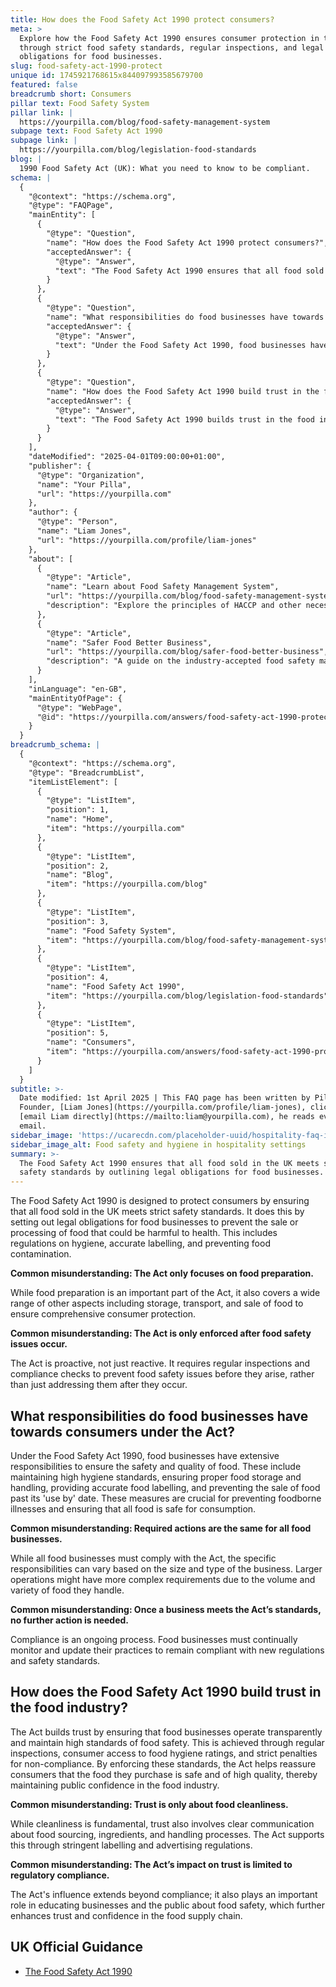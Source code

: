 ```yaml
---
title: How does the Food Safety Act 1990 protect consumers?
meta: >
  Explore how the Food Safety Act 1990 ensures consumer protection in the UK
  through strict food safety standards, regular inspections, and legal
  obligations for food businesses.
slug: food-safety-act-1990-protect
unique id: 1745921768615x844097993585679700
featured: false
breadcrumb short: Consumers
pillar text: Food Safety System
pillar link: |
  https://yourpilla.com/blog/food-safety-management-system
subpage text: Food Safety Act 1990
subpage link: |
  https://yourpilla.com/blog/legislation-food-standards
blog: |
  1990 Food Safety Act (UK): What you need to know to be compliant.
schema: |
  {
    "@context": "https://schema.org",
    "@type": "FAQPage",
    "mainEntity": [
      {
        "@type": "Question",
        "name": "How does the Food Safety Act 1990 protect consumers?",
        "acceptedAnswer": {
          "@type": "Answer",
          "text": "The Food Safety Act 1990 ensures that all food sold in the UK meets strict safety standards by outlining legal obligations for food businesses. These obligations include maintaining hygiene, providing accurate labelling, and preventing food contamination to protect consumer health. The Act is both preventative and reactive with regulations covering food preparation, storage, transport, and sale, thereby providing comprehensive consumer protection."
        }
      },
      {
        "@type": "Question",
        "name": "What responsibilities do food businesses have towards consumers under the Act?",
        "acceptedAnswer": {
          "@type": "Answer",
          "text": "Under the Food Safety Act 1990, food businesses have extensive responsibilities to maintain food safety and quality. These responsibilities include maintaining high hygiene standards, ensuring proper food storage and handling, providing accurate food labelling, and preventing the sale of food past its 'use by' date, to prevent foodborne illnesses and ensure the safety of the food consumed."
        }
      },
      {
        "@type": "Question",
        "name": "How does the Food Safety Act 1990 build trust in the food industry?",
        "acceptedAnswer": {
          "@type": "Answer",
          "text": "The Food Safety Act 1990 builds trust in the food industry by ensuring high standards of food safety through regular inspections, transparent operations, and strict penalties for non-compliance. The Act supports clear communication on food sourcing, ingredients, and handling processes through stringent labelling and advertising regulations, enhancing consumer trust and confidence in the food supply chain."
        }
      }
    ],
    "dateModified": "2025-04-01T09:00:00+01:00",
    "publisher": {
      "@type": "Organization",
      "name": "Your Pilla",
      "url": "https://yourpilla.com"
    },
    "author": {
      "@type": "Person",
      "name": "Liam Jones",
      "url": "https://yourpilla.com/profile/liam-jones"
    },
    "about": [
      {
        "@type": "Article",
        "name": "Learn about Food Safety Management System",
        "url": "https://yourpilla.com/blog/food-safety-management-system",
        "description": "Explore the principles of HACCP and other necessities to comply with the Food Safety Act 1990 for managing food safety."
      },
      {
        "@type": "Article",
        "name": "Safer Food Better Business",
        "url": "https://yourpilla.com/blog/safer-food-better-business",
        "description": "A guide on the industry-accepted food safety management system tailored to various types of food businesses."
      }
    ],
    "inLanguage": "en-GB",
    "mainEntityOfPage": {
      "@type": "WebPage",
      "@id": "https://yourpilla.com/answers/food-safety-act-1990-protect"
    }
  }
breadcrumb_schema: |
  {
    "@context": "https://schema.org",
    "@type": "BreadcrumbList",
    "itemListElement": [
      {
        "@type": "ListItem",
        "position": 1,
        "name": "Home",
        "item": "https://yourpilla.com"
      },
      {
        "@type": "ListItem",
        "position": 2,
        "name": "Blog",
        "item": "https://yourpilla.com/blog"
      },
      {
        "@type": "ListItem",
        "position": 3,
        "name": "Food Safety System",
        "item": "https://yourpilla.com/blog/food-safety-management-system"
      },
      {
        "@type": "ListItem",
        "position": 4,
        "name": "Food Safety Act 1990",
        "item": "https://yourpilla.com/blog/legislation-food-standards"
      },
      {
        "@type": "ListItem",
        "position": 5,
        "name": "Consumers",
        "item": "https://yourpilla.com/answers/food-safety-act-1990-protect"
      }
    ]
  }
subtitle: >-
  Date modified: 1st April 2025 | This FAQ page has been written by Pilla
  Founder, [Liam Jones](https://yourpilla.com/profile/liam-jones), click to
  [email Liam directly](https://mailto:liam@yourpilla.com), he reads every
  email.
sidebar_image: 'https://ucarecdn.com/placeholder-uuid/hospitality-faq-image.jpg'
sidebar_image_alt: Food safety and hygiene in hospitality settings
summary: >-
  The Food Safety Act 1990 ensures that all food sold in the UK meets strict
  safety standards by outlining legal obligations for food businesses.
---
```

The Food Safety Act 1990 is designed to protect consumers by ensuring that all food sold in the UK meets strict safety standards. It does this by setting out legal obligations for food businesses to prevent the sale or processing of food that could be harmful to health. This includes regulations on hygiene, accurate labelling, and preventing food contamination.

**Common misunderstanding: The Act only focuses on food preparation.**

While food preparation is an important part of the Act, it also covers a wide range of other aspects including storage, transport, and sale of food to ensure comprehensive consumer protection.

**Common misunderstanding: The Act is only enforced after food safety issues occur.**

The Act is proactive, not just reactive. It requires regular inspections and compliance checks to prevent food safety issues before they arise, rather than just addressing them after they occur.

## What responsibilities do food businesses have towards consumers under the Act?

Under the Food Safety Act 1990, food businesses have extensive responsibilities to ensure the safety and quality of food. These include maintaining high hygiene standards, ensuring proper food storage and handling, providing accurate food labelling, and preventing the sale of food past its 'use by' date. These measures are crucial for preventing foodborne illnesses and ensuring that all food is safe for consumption.

**Common misunderstanding: Required actions are the same for all food businesses.**

While all food businesses must comply with the Act, the specific responsibilities can vary based on the size and type of the business. Larger operations might have more complex requirements due to the volume and variety of food they handle.

**Common misunderstanding: Once a business meets the Act’s standards, no further action is needed.**

Compliance is an ongoing process. Food businesses must continually monitor and update their practices to remain compliant with new regulations and safety standards.

## How does the Food Safety Act 1990 build trust in the food industry?

The Act builds trust by ensuring that food businesses operate transparently and maintain high standards of food safety. This is achieved through regular inspections, consumer access to food hygiene ratings, and strict penalties for non-compliance. By enforcing these standards, the Act helps reassure consumers that the food they purchase is safe and of high quality, thereby maintaining public confidence in the food industry.

**Common misunderstanding: Trust is only about food cleanliness.**

While cleanliness is fundamental, trust also involves clear communication about food sourcing, ingredients, and handling processes. The Act supports this through stringent labelling and advertising regulations.

**Common misunderstanding: The Act’s impact on trust is limited to regulatory compliance.**

The Act's influence extends beyond compliance; it also plays an important role in educating businesses and the public about food safety, which further enhances trust and confidence in the food supply chain.

## UK Official Guidance

-   [The Food Safety Act 1990](https://www.legislation.gov.uk/ukpga/1990/16/contents)
